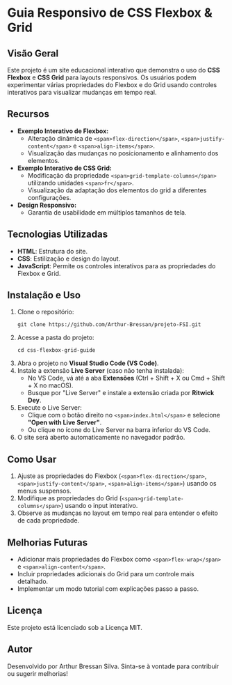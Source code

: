 
# Guia Responsivo de CSS Flexbox & Grid

## Visão Geral

Este projeto é um site educacional interativo que demonstra o uso do **CSS Flexbox** e **CSS Grid** para layouts responsivos. Os usuários podem experimentar várias propriedades do Flexbox e do Grid usando controles interativos para visualizar mudanças em tempo real.

## Recursos

* **Exemplo Interativo de Flexbox:**
  * Alteração dinâmica de `<span>flex-direction</span>`, `<span>justify-content</span>` e `<span>align-items</span>`.
  * Visualização das mudanças no posicionamento e alinhamento dos elementos.
* **Exemplo Interativo de CSS Grid:**
  * Modificação da propriedade `<span>grid-template-columns</span>` utilizando unidades `<span>fr</span>`.
  * Visualização da adaptação dos elementos do grid a diferentes configurações.
* **Design Responsivo:**
  * Garantia de usabilidade em múltiplos tamanhos de tela.

## Tecnologias Utilizadas

* **HTML**: Estrutura do site.
* **CSS**: Estilização e design do layout.
* **JavaScript**: Permite os controles interativos para as propriedades do Flexbox e Grid.

## Instalação e Uso

1. Clone o repositório:
   ```
   git clone https://github.com/Arthur-Bressan/projeto-FSI.git
   ```
2. Acesse a pasta do projeto:
   ```
   cd css-flexbox-grid-guide
   ```
3. Abra o projeto no **Visual Studio Code (VS Code)**.
4. Instale a extensão **Live Server** (caso não tenha instalada):
   * No VS Code, vá até a aba **Extensões** (Ctrl + Shift + X ou Cmd + Shift + X no macOS).
   * Busque por "Live Server" e instale a extensão criada por **Ritwick Dey**.
5. Execute o Live Server:
   * Clique com o botão direito no `<span>index.html</span>` e selecione **"Open with Live Server"**.
   * Ou clique no ícone do Live Server na barra inferior do VS Code.
6. O site será aberto automaticamente no navegador padrão.

## Como Usar

1. Ajuste as propriedades do Flexbox (`<span>flex-direction</span>`, `<span>justify-content</span>`, `<span>align-items</span>`) usando os menus suspensos.
2. Modifique as propriedades do Grid (`<span>grid-template-columns</span>`) usando o input interativo.
3. Observe as mudanças no layout em tempo real para entender o efeito de cada propriedade.

## Melhorias Futuras

* Adicionar mais propriedades do Flexbox como `<span>flex-wrap</span>` e `<span>align-content</span>`.
* Incluir propriedades adicionais do Grid para um controle mais detalhado.
* Implementar um modo tutorial com explicações passo a passo.

## Licença

Este projeto está licenciado sob a Licença MIT.

## Autor

Desenvolvido por Arthur Bressan Silva. Sinta-se à vontade para contribuir ou sugerir melhorias!
